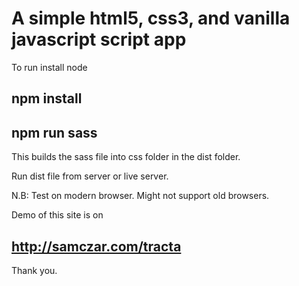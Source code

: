 # A simple html5, css3, and vanilla javascript script app

To run install node

## npm install

## npm run sass

This builds the sass file into css folder in the dist folder.

Run dist file from server or live server.

N.B: Test on modern browser. Might not support old browsers.

Demo of this site is on

## http://samczar.com/tracta

Thank you.
